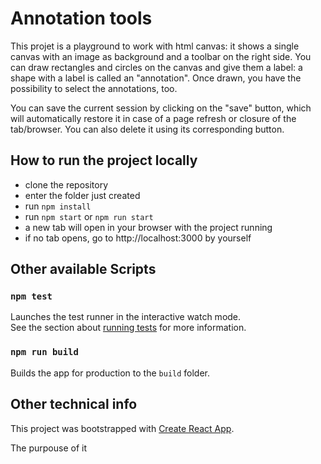 # Annotation tools

This projet is a playground to work with html canvas: it shows a single canvas with an image as background and a toolbar on the right side.
You can draw rectangles and circles on the canvas and give them a label: a shape with a label is called an "annotation".
Once drawn, you have the possibility to select the annotations, too.

You can save the current session by clicking on the "save" button, which will automatically restore it in case of a page refresh or closure of the tab/browser. You can also delete it using its corresponding button.

## How to run the project locally

- clone the repository
- enter the folder just created
- run `npm install`
- run `npm start` or `npm run start`
- a new tab will open in your browser with the project running
- if no tab opens, go to http://localhost:3000 by yourself

## Other available Scripts

### `npm test`

Launches the test runner in the interactive watch mode.\
See the section about [running tests](https://facebook.github.io/create-react-app/docs/running-tests) for more information.

### `npm run build`

Builds the app for production to the `build` folder.

## Other technical info
This project was bootstrapped with [Create React App](https://github.com/facebook/create-react-app).

The purpouse of it 
